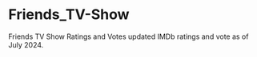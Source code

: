 # Friends_TV-Show
Friends TV Show Ratings and Votes updated IMDb ratings and vote  as of July 2024. 
